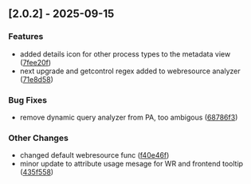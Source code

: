 ## [2.0.2] - 2025-09-15

### Features

* added details icon for other process types to the metadata view ([7fee20f](https://github.com/delegateas/DataModelViewer/commit/7fee20f))
* next upgrade and getcontrol regex added to webresource analyzer ([71e8d58](https://github.com/delegateas/DataModelViewer/commit/71e8d58))

### Bug Fixes

* remove dynamic query analyzer from PA, too ambigous ([68786f3](https://github.com/delegateas/DataModelViewer/commit/68786f3))

### Other Changes

* changed default webresource func ([f40e46f](https://github.com/delegateas/DataModelViewer/commit/f40e46f))
* minor update to attribute usage mesage for WR and frontend tooltip ([435f558](https://github.com/delegateas/DataModelViewer/commit/435f558))


